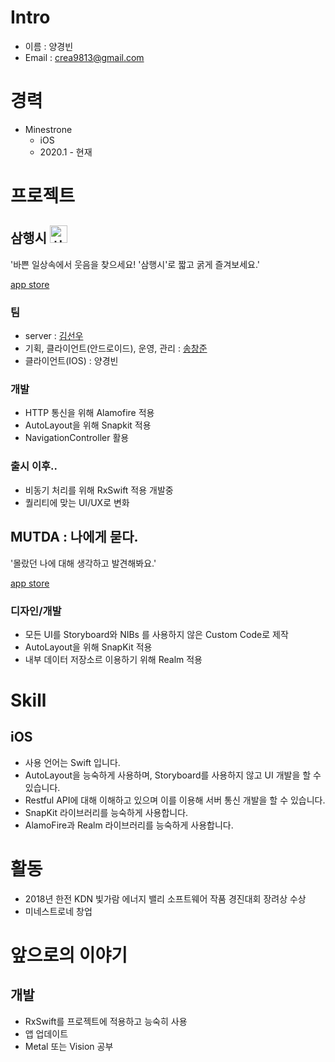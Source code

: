 # Intro

* 이름 : 양경빈
* Email : crea9813@gmail.com


# 경력
* Minestrone
  - iOS
  - 2020.1 - 현재

# 프로젝트
## 삼행시 <img src="https://user-images.githubusercontent.com/29393353/70398954-90b3ac00-1a63-11ea-9a44-9a81fcca64b8.png" alt="삼행시 로고" width="28" height="28"/>

'바쁜 일상속에서 웃음을 찾으세요! '삼행시'로 짧고 굵게 즐겨보세요.'

[app store](https://apps.apple.com/kr/app/삼행시-acrosticpoem/id1493410176)

### 팀

* server : [김선우](https://github.com/Hot-key)
* 기획, 클라이언트(안드로이드), 운영, 관리 : [송창준](https://github.com/MHchangjun)
* 클라이언트(IOS) : 양경빈

### 개발

* HTTP 통신을 위해 Alamofire 적용
* AutoLayout을 위해 Snapkit 적용
* NavigationController 활용

### 출시 이후..

* 비동기 처리를 위해 RxSwift 적용 개발중
* 퀄리티에 맞는 UI/UX로 변화

## MUTDA : 나에게 묻다.

'몰랐던 나에 대해 생각하고 발견해봐요.'

[app store](https://apps.apple.com/kr/app/mutda-나에게-묻다/id1530178778)

### 디자인/개발

* 모든 UI를 Storyboard와 NIBs 를 사용하지 않은 Custom Code로 제작
* AutoLayout을 위해 SnapKit 적용
* 내부 데이터 저장소르 이용하기 위해 Realm 적용

# Skill

## iOS

* 사용 언어는 Swift 입니다.
* AutoLayout을 능숙하게 사용하며, Storyboard를 사용하지 않고 UI 개발을 할 수 있습니다.
* Restful API에 대해 이해하고 있으며 이를 이용해 서버 통신 개발을 할 수 있습니다.
* SnapKit 라이브러리를 능숙하게 사용합니다.
* AlamoFire과 Realm 라이브러리를 능숙하게 사용합니다.

# 활동

* 2018년 한전 KDN 빛가람 에너지 밸리 소프트웨어 작품 경진대회 장려상 수상
* 미네스트로네 창업

# 앞으로의 이야기

## 개발

* RxSwift를 프로젝트에 적용하고 능숙히 사용
* 앱 업데이트
* Metal 또는 Vision 공부





